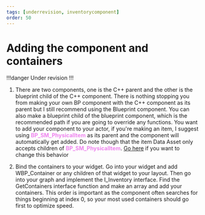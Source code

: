 ```yaml
---
tags: [underrevision, inventorycomponent]
order: 50
---
```


# Adding the component and containers

!!!danger
Under revision
!!!

1. There are two components, one is the C++ parent and the other is the blueprint child of the C++ component. There is nothing stopping you from making your own BP component with the C++ component as its parent but I still recommend using the Blueprint component. You can also make a blueprint child of the blueprint component, which is the recommended path if you are going to override any functions.
You want to add your component to your actor, if you're making an item, I suggest using <span style="color:violet">**BP_SM_PhysicalItem**</span>  as its parent and the component will automatically get added. Do note though that the item Data Asset only accepts children of <span style="color:violet">**BP_SM_PhysicalItem**</span>. [Go here](https://inventoryframework.github.io/classes-and-settings/da_coreitem/#changing-the-physical-actor-class) if you want to change this behavior

2. Bind the containers to your widget.
Go into your widget and add WBP_Container or any children of that widget to your layout. Then go into your graph and implement the I_Inventory interface. Find the GetContainers interface function and make an array and add your containers. This order is important as the component often searches for things beginning at index 0, so your most used containers should go first to optimize speed.